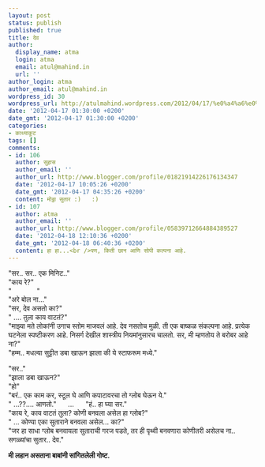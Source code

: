 ```yaml
---
layout: post
status: publish
published: true
title: देव
author:
  display_name: atma
  login: atma
  email: atul@mahind.in
  url: ''
author_login: atma
author_email: atul@mahind.in
wordpress_id: 30
wordpress_url: http://atulmahind.wordpress.com/2012/04/17/%e0%a4%a6%e0%a5%87%e0%a4%b5
date: '2012-04-17 01:30:00 +0200'
date_gmt: '2012-04-17 01:30:00 +0200'
categories:
- काथ्याकूट
tags: []
comments:
- id: 106
  author: सुहास
  author_email: ''
  author_url: http://www.blogger.com/profile/01821914226176134347
  date: '2012-04-17 10:05:26 +0200'
  date_gmt: '2012-04-17 04:35:26 +0200'
  content: मोठ्ठा सुतार :)   :)
- id: 107
  author: atma
  author_email: ''
  author_url: http://www.blogger.com/profile/05839712664884389527
  date: '2012-04-18 12:10:36 +0200'
  date_gmt: '2012-04-18 06:40:36 +0200'
  content: हा हा...<br />पण, किती छान आणि सोपी कल्पना आहे.
---
```

"सर.. सर.. एक मिनिट.."<br />
"काय रे?"<br />
"             "<br />
"अरे बोल ना..."<br />
"सर, देव असतो का?"<br />
" .... तुला काय वाटतं?"<br />
"माझ्या मते लोकांनी उगाच स्तोम माजवलं आहे. देव नसतोच मुळी. ती एक बाष्कळ संकल्पना आहे. प्रत्येक घटनेला स्पष्टीकरण आहे. निसर्ग देखील शास्त्रीय नियमांनुसारच चालतो. सर, मी म्हणतोय ते बरोबर आहे ना?"<br />
"हम्म.. मधल्या सुट्टीत डबा खाऊन झाला की ये स्टाफरूम मध्ये."

"सर.."<br />
"झाला डबा खाऊन?"<br />
"हो"<br />
"बरं.. एक काम कर, स्टूल घे आणि कपाटावरचा तो ग्लोब घेऊन ये."<br />
" ...??.... आणतो."      ...      "हं.. हा घ्या सर."<br />
"काय रे, काय वाटतं तुला? कोणी बनवला असेल हा ग्लोब?"<br />
" ... कोण्या एका सुताराने बनवला असेल... का?"<br />
"जर हा साधा ग्लोब बनवायला सुताराची गरज पडते, तर ही पृथ्वी बनवणारा कोणीतरी असेलच ना.. सगळ्यांचा सुतार.. देव."

**मी लहान असताना बाबांनी सांगितलेली गोष्ट.**
